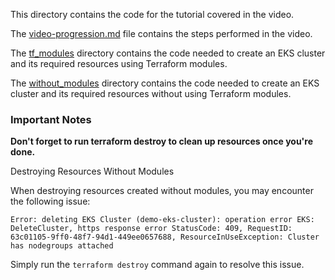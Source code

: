 This directory contains the code for the tutorial covered in the video.

The [video-progression.md](video-progression.md) file contains the steps performed in the video.

The [tf_modules](tf_modules) directory contains the code needed to create an EKS cluster and its required resources using Terraform modules.

The [without_modules](without_modules) directory contains the code needed to create an EKS cluster and its required resources without using Terraform modules.

### Important Notes

**Don't forget to run terraform destroy to clean up resources once you're done.**

Destroying Resources Without Modules

When destroying resources created without modules, you may encounter the following issue:

`Error: deleting EKS Cluster (demo-eks-cluster): operation error EKS: DeleteCluster, https response error StatusCode: 409, RequestID: 63c01105-9ff0-48f7-94d1-449ee0657688, ResourceInUseException: Cluster has nodegroups attached`

Simply run the `terraform destroy` command again to resolve this issue.